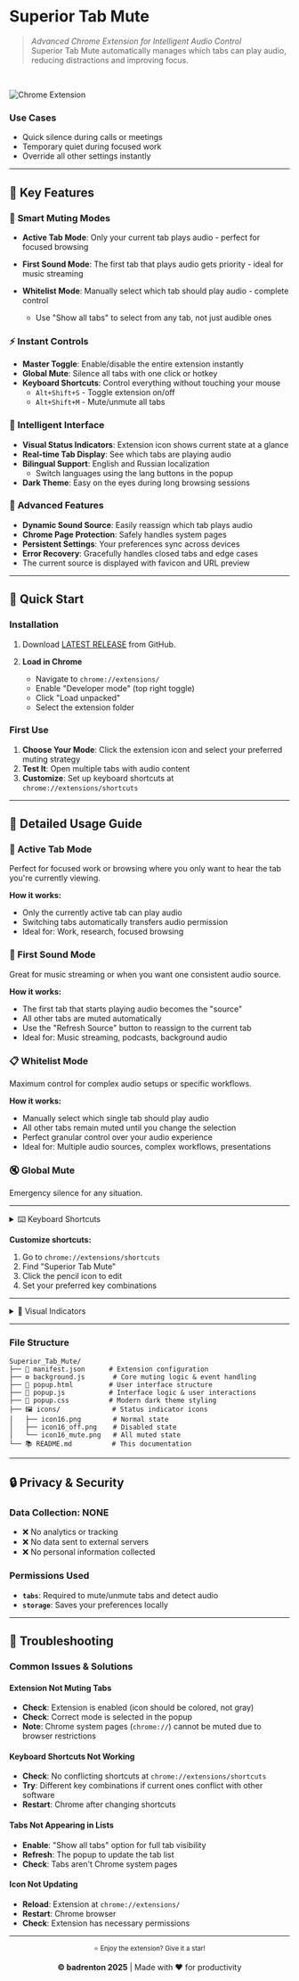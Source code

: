 # Superior Tab Mute

> *Advanced Chrome Extension for Intelligent Audio Control*
> <br>
> Superior Tab Mute automatically manages which tabs can play audio, reducing distractions and improving focus.
<br>

![Chrome Extension](https://img.shields.io/badge/Chrome-Extension-blue?logo=googlechrome)
<br>

### Use Cases
- Quick silence during calls or meetings
- Temporary quiet during focused work
- Override all other settings instantly

---

## 🌟 Key Features

### 🎯 **Smart Muting Modes**
- **Active Tab Mode**: Only your current tab plays audio - perfect for focused browsing
- **First Sound Mode**: The first tab that plays audio gets priority - ideal for music streaming
- **Whitelist Mode**: Manually select which tab should play audio - complete control
   
   - Use "Show all tabs" to select from any tab, not just audible ones

### ⚡ **Instant Controls**
- **Master Toggle**: Enable/disable the entire extension instantly
- **Global Mute**: Silence all tabs with one click or hotkey
- **Keyboard Shortcuts**: Control everything without touching your mouse
   - `Alt+Shift+S` - Toggle extension on/off
   - `Alt+Shift+M` - Mute/unmute all tabs

### 🎨 **Intelligent Interface**
- **Visual Status Indicators**: Extension icon shows current state at a glance
- **Real-time Tab Display**: See which tabs are playing audio
- **Bilingual Support**: English and Russian localization
   - Switch languages using the lang buttons in the popup 
- **Dark Theme**: Easy on the eyes during long browsing sessions

### 🔧 **Advanced Features**
- **Dynamic Sound Source**: Easily reassign which tab plays audio
- **Chrome Page Protection**: Safely handles system pages
- **Persistent Settings**: Your preferences sync across devices
- **Error Recovery**: Gracefully handles closed tabs and edge cases
- The current source is displayed with favicon and URL preview

---

## 🚀 Quick Start

### Installation
1. Download [LATEST RELEASE](https://github.com/le0booba/Superior_Tab_Mute/releases/latest) from GitHub.

2. **Load in Chrome**
   - Navigate to `chrome://extensions/`
   - Enable "Developer mode" (top right toggle)
   - Click "Load unpacked"
   - Select the extension folder

### First Use
1. **Choose Your Mode**: Click the extension icon and select your preferred muting strategy
2. **Test It**: Open multiple tabs with audio content
3. **Customize**: Set up keyboard shortcuts at `chrome://extensions/shortcuts`

---

## 📖 Detailed Usage Guide

### 🎵 Active Tab Mode
Perfect for focused work or browsing where you only want to hear the tab you're currently viewing.

**How it works:**
- Only the currently active tab can play audio
- Switching tabs automatically transfers audio permission
- Ideal for: Work, research, focused browsing

### 🎼 First Sound Mode  
Great for music streaming or when you want one consistent audio source.

**How it works:**
- The first tab that starts playing audio becomes the "source"
- All other tabs are muted automatically
- Use the "Refresh Source" button to reassign to the current tab
- Ideal for: Music streaming, podcasts, background audio

### 📋 Whitelist Mode
Maximum control for complex audio setups or specific workflows.

**How it works:**
- Manually select which single tab should play audio
- All other tabs remain muted until you change the selection
- Perfect granular control over your audio experience
- Ideal for: Multiple audio sources, complex workflows, presentations

### 🔇 Global Mute
Emergency silence for any situation.

---

<details>
<summary>⌨️ Keyboard Shortcuts</summary>

| Shortcut | Action | Customizable |
|----------|--------|--------------|
| `Alt+Shift+S` | Toggle extension on/off | ✅ |
| `Alt+Shift+M` | Mute/unmute all tabs | ✅ |

</details>

**Customize shortcuts:**
1. Go to `chrome://extensions/shortcuts`
2. Find "Superior Tab Mute"
3. Click the pencil icon to edit
4. Set your preferred key combinations

---

<details>
<summary>🎨 Visual Indicators</summary>

The extension icon changes to show the current state:

| Icon | Meaning |
|------|---------|
| 🎧 **Gray** | Extension active, normal operation |
| 🎧 **Gray with Red Cross** | All tabs muted |
| 🎧 **Red** | Extension disabled |

</details>

---

### File Structure
```
Superior_Tab_Mute/
├── 📄 manifest.json      # Extension configuration
├── ⚙️ background.js       # Core muting logic & event handling
├── 🎨 popup.html         # User interface structure
├── 🎯 popup.js           # Interface logic & user interactions
├── 💅 popup.css          # Modern dark theme styling
├── 🖼️ icons/             # Status indicator icons
│   ├── icon16.png        # Normal state
│   ├── icon16_off.png    # Disabled state
│   └── icon16_mute.png   # All muted state
└── 📚 README.md          # This documentation
```

---

## 🔒 Privacy & Security

### Data Collection: **NONE**
- ❌ No analytics or tracking
- ❌ No data sent to external servers  
- ❌ No personal information collected

### Permissions Used
- **`tabs`**: Required to mute/unmute tabs and detect audio
- **`storage`**: Saves your preferences locally

---

## 🐛 Troubleshooting

### Common Issues & Solutions

#### Extension Not Muting Tabs
- **Check**: Extension is enabled (icon should be colored, not gray)
- **Check**: Correct mode is selected in the popup
- **Note**: Chrome system pages (`chrome://`) cannot be muted due to browser restrictions

#### Keyboard Shortcuts Not Working  
- **Check**: No conflicting shortcuts at `chrome://extensions/shortcuts`
- **Try**: Different key combinations if current ones conflict with other software
- **Restart**: Chrome after changing shortcuts

#### Tabs Not Appearing in Lists
- **Enable**: "Show all tabs" option for full tab visibility
- **Refresh**: The popup to update the tab list
- **Check**: Tabs aren't Chrome system pages

#### Icon Not Updating
- **Reload**: Extension at `chrome://extensions/`
- **Restart**: Chrome browser
- **Check**: Extension has necessary permissions

---

<div align="center">
<sup>⭐ Enjoy the extension? Give it a star!</sup>

**© badrenton 2025** | Made with ❤️ for productivity
</div>

